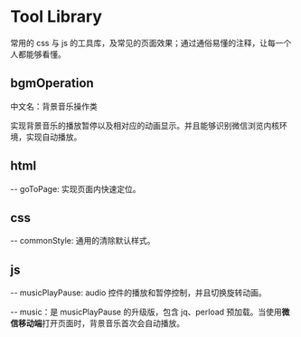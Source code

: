 # Tool Library

常用的 css 与 js 的工具库，及常见的页面效果；通过通俗易懂的注释，让每一个人都能够看懂。

## bgmOperation

中文名：背景音乐操作类

实现背景音乐的播放暂停以及相对应的动画显示。并且能够识别微信浏览内核环境，实现自动播放。

## html

-- goToPage: 实现页面内快速定位。

## css

-- commonStyle: 通用的清除默认样式。

## js

-- musicPlayPause: audio 控件的播放和暂停控制，并且切换旋转动画。

-- music：是 musicPlayPause 的升级版，包含 jq、perload 预加载。当使用**微信移动端**打开页面时，背景音乐首次会自动播放。
